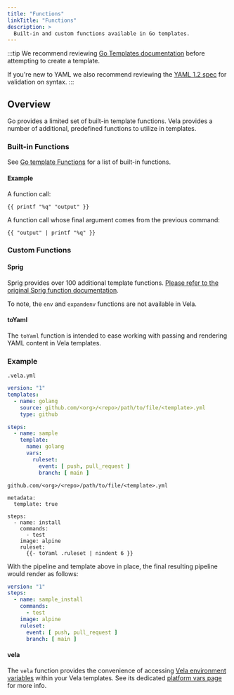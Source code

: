 ```yaml
---
title: "Functions"
linkTitle: "Functions"
description: >
  Built-in and custom functions available in Go templates.
---
```


:::tip
We recommend reviewing [Go Templates documentation](https://golang.org/pkg/text/template/) before attempting to create a template.

If you're new to YAML we also recommend reviewing the [YAML 1.2 spec](https://yaml.org/spec/1.2/spec.html) for validation on syntax.
:::

## Overview

Go provides a limited set of built-in template functions. Vela provides a number of additional, predefined functions to utilize in templates.

### Built-in Functions

See [Go template Functions](https://pkg.go.dev/text/template#hdr-Functions) for a list of built-in functions.

#### Example

A function call:
```go-text-template
{{ printf "%q" "output" }}
```

A function call whose final argument comes from the previous command:
```go-text-template
{{ "output" | printf "%q" }}
```

### Custom Functions

#### Sprig

Sprig provides over 100 additional template functions. [Please refer to the original Sprig function documentation](https://masterminds.github.io/sprig/).

To note, the `env` and `expandenv` functions are not available in Vela.

#### toYaml

The `toYaml` function is intended to ease working with passing and rendering YAML content in Vela templates.

### Example

`.vela.yml`
```yaml
version: "1"
templates:
  - name: golang
    source: github.com/<org>/<repo>/path/to/file/<template>.yml
    type: github

steps:
  - name: sample
    template:
      name: golang
      vars:
        ruleset:
          event: [ push, pull_request ]
          branch: [ main ]
```

`github.com/<org>/<repo>/path/to/file/<template>.yml`
```go-text-template
metadata:
  template: true

steps:
  - name: install
    commands:
      - test
    image: alpine
    ruleset:
      {{- toYaml .ruleset | nindent 6 }}
```

With the pipeline and template above in place, the final resulting pipeline would render as follows:

```yaml
version: "1"
steps:
  - name: sample_install
    commands:
      - test
    image: alpine
    ruleset:
      event: [ push, pull_request ]
      branch: [ main ]
```

#### vela

The `vela` function provides the convenience of accessing [Vela environment variables](/docs/reference/environment/variables.md) within your Vela templates. See its dedicated [platform vars page](/docs/usage/templates/go/vars_platform.md) for more info.

